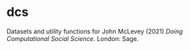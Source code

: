 # dcs
Datasets and utility functions for John McLevey (2021) *Doing Computational Social Science*. London: Sage.
